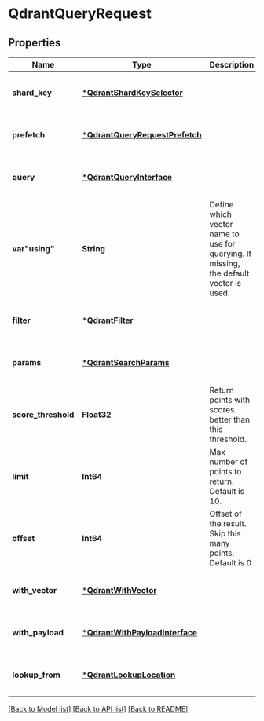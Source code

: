 # QdrantQueryRequest


## Properties
Name | Type | Description | Notes
------------ | ------------- | ------------- | -------------
**shard_key** | [***QdrantShardKeySelector**](QdrantShardKeySelector.md) |  | [optional] [default to nothing]
**prefetch** | [***QdrantQueryRequestPrefetch**](QdrantQueryRequestPrefetch.md) |  | [optional] [default to nothing]
**query** | [***QdrantQueryInterface**](QdrantQueryInterface.md) |  | [optional] [default to nothing]
**var&quot;using&quot;** | **String** | Define which vector name to use for querying. If missing, the default vector is used. | [optional] [default to nothing]
**filter** | [***QdrantFilter**](QdrantFilter.md) |  | [optional] [default to nothing]
**params** | [***QdrantSearchParams**](QdrantSearchParams.md) |  | [optional] [default to nothing]
**score_threshold** | **Float32** | Return points with scores better than this threshold. | [optional] [default to nothing]
**limit** | **Int64** | Max number of points to return. Default is 10. | [optional] [default to nothing]
**offset** | **Int64** | Offset of the result. Skip this many points. Default is 0 | [optional] [default to nothing]
**with_vector** | [***QdrantWithVector**](QdrantWithVector.md) |  | [optional] [default to nothing]
**with_payload** | [***QdrantWithPayloadInterface**](QdrantWithPayloadInterface.md) |  | [optional] [default to nothing]
**lookup_from** | [***QdrantLookupLocation**](QdrantLookupLocation.md) |  | [optional] [default to nothing]


[[Back to Model list]](../README.md#models) [[Back to API list]](../README.md#api-endpoints) [[Back to README]](../README.md)


